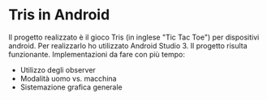 # Tris in Android

Il progetto realizzato è il gioco Tris (in inglese "Tic Tac Toe") per dispositivi android.
Per realizzarlo ho utilizzato Android Studio 3.
Il progetto risulta funzionante.
Implementazioni da fare con più tempo:
- Utilizzo degli observer
- Modalità uomo vs. macchina
- Sistemazione grafica generale
